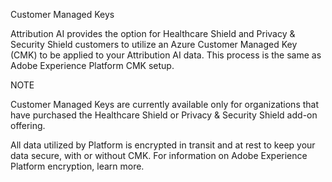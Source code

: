 Customer Managed Keys

Attribution AI provides the option for Healthcare Shield and Privacy & Security Shield customers to utilize an Azure Customer Managed Key (CMK) to be applied to your Attribution AI data. This process is the same as Adobe Experience Platform CMK setup.

NOTE

Customer Managed Keys are currently available only for organizations that have purchased the Healthcare Shield or Privacy & Security Shield add-on offering.



All data utilized by Platform is encrypted in transit and at rest to keep your data secure, with or without CMK. For information on Adobe Experience Platform encryption, learn more.